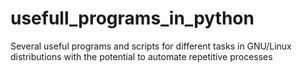 # usefull_programs_in_python
Several useful programs and scripts for different tasks in GNU/Linux distributions with the potential to automate repetitive processes

